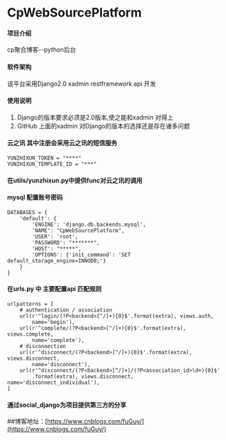 # CpWebSourcePlatform

#### 项目介绍

cp聚合博客--python后台

#### 软件架构

该平台采用Django2.0 xadmin  restframework api 开发


#### 使用说明

1. Django的版本要求必须是2.0版本,使之能和xadmin 对得上
2. GitHub 上面的xadmin 对Django的版本的选择还是存在诸多问题

#### 云之讯 其中注册会采用云之讯的短信服务

```
YUNZHIXUN_TOKEN = "****"
YUNZHIXUN_TEMPLATE_ID = "***"
```

#### 在utils/yunzhixun.py中提供func对云之讯的调用

#### mysql 配置账号密码

```
DATABASES = {
    'default': {
        'ENGINE': 'django.db.backends.mysql',
        'NAME': "CpWebSourcePlatform",
        'USER': 'root',
        'PASSWORD': "*******",
        'HOST': "*****",
        'OPTIONS': {'init_command': 'SET default_storage_engine=INNODB;'}
    }
}
```

#### 在urls.py 中 主要配置api 匹配规则

```
urlpatterns = [
    # authentication / association
    url(r'^login/(?P<backend>[^/]+){0}$'.format(extra), views.auth,
        name='begin'),
    url(r'^complete/(?P<backend>[^/]+){0}$'.format(extra), views.complete,
        name='complete'),
    # disconnection
    url(r'^disconnect/(?P<backend>[^/]+){0}$'.format(extra), views.disconnect,
        name='disconnect'),
    url(r'^disconnect/(?P<backend>[^/]+)/(?P<association_id>\d+){0}$'
        .format(extra), views.disconnect, name='disconnect_individual'),
]
```

#### 通过social_django为项目提供第三方的分享


 ##博客地址：[https://www.cnblogs.com/fuGuy/](https://www.cnblogs.com/fuGuy/)